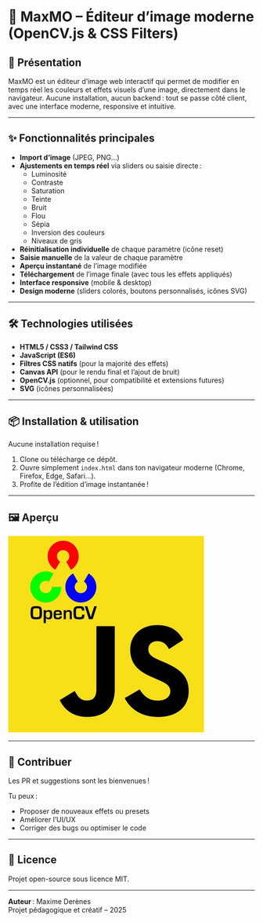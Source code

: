 # 🎨 MaxMO – Éditeur d’image moderne (OpenCV.js & CSS Filters)

## 🚀 Présentation

MaxMO est un éditeur d’image web interactif qui permet de modifier en temps réel les couleurs et effets visuels d’une image, directement dans le navigateur.
Aucune installation, aucun backend : tout se passe côté client, avec une interface moderne, responsive et intuitive.

---

## ✨ Fonctionnalités principales

- **Import d’image** (JPEG, PNG…)
- **Ajustements en temps réel** via sliders ou saisie directe :
  - Luminosité
  - Contraste
  - Saturation
  - Teinte
  - Bruit
  - Flou
  - Sépia
  - Inversion des couleurs
  - Niveaux de gris
- **Réinitialisation individuelle** de chaque paramètre (icône reset)
- **Saisie manuelle** de la valeur de chaque paramètre
- **Aperçu instantané** de l’image modifiée
- **Téléchargement** de l’image finale (avec tous les effets appliqués)
- **Interface responsive** (mobile & desktop)
- **Design moderne** (sliders colorés, boutons personnalisés, icônes SVG)

---

## 🛠️ Technologies utilisées

- **HTML5 / CSS3 / Tailwind CSS**
- **JavaScript (ES6)**
- **Filtres CSS natifs** (pour la majorité des effets)
- **Canvas API** (pour le rendu final et l’ajout de bruit)
- **OpenCV.js** (optionnel, pour compatibilité et extensions futures)
- **SVG** (icônes personnalisées)

---

## 📦 Installation & utilisation

Aucune installation requise !

1. Clone ou télécharge ce dépôt.
2. Ouvre simplement `index.html` dans ton navigateur moderne (Chrome, Firefox, Edge, Safari…).
3. Profite de l’édition d’image instantanée !

---

## 🖼️ Aperçu

![Aperçu de l’éditeur MaxMO](./images/OpenCVjs.jpg)

---

## 🤝 Contribuer

Les PR et suggestions sont les bienvenues !

Tu peux :
- Proposer de nouveaux effets ou presets
- Améliorer l’UI/UX
- Corriger des bugs ou optimiser le code

---

## 📄 Licence

Projet open-source sous licence MIT.

---

**Auteur** : Maxime Derènes  
Projet pédagogique et créatif – 2025